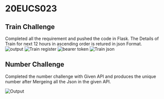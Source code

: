 # 20EUCS023
## Train Challenge
Completed all the requirement and pushed the code in Flask.
The Details of Train for next 12 hours in ascending order is retured in json Format.
![output](https://github.com/Barath-RR/20EUCS023/assets/75465337/e5125bfe-bbc3-4a98-9be9-eaad0f1c31cd)
![Train register](https://github.com/Barath-RR/20EUCS023/assets/75465337/5959cd83-3523-43f6-b805-3b26bf19f815)
![bearer token](https://github.com/Barath-RR/20EUCS023/assets/75465337/b8cc7693-8e2c-4d2d-9519-0567ed622f0f)
![Train json](https://github.com/Barath-RR/20EUCS023/assets/75465337/526924bc-0a82-45ce-86a6-2df2a0888a95)
## Number Challenge
Completed the number challenge with Given API and produces the unique number after Mergeing all the Json in the given API.

![Output](https://github.com/Barath-RR/20EUCS023/assets/75465337/168256be-ac62-456f-85b4-9aefe71b6d2e)
